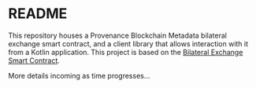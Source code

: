 # README

This repository houses a Provenance Blockchain Metadata bilateral exchange smart contract, and a client library that allows
interaction with it from a Kotlin application.  This project is based on the [Bilateral Exchange Smart Contract](https://github.com/provenance-io/bilateral-exchange).

More details incoming as time progresses...